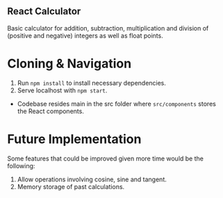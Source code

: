 ## React Calculator
Basic calculator for addition, subtraction, multiplication and division of (positive and negative) integers as well as float points.

# Cloning & Navigation
1. Run `npm install` to install necessary dependencies.
2. Serve localhost with `npm start`.
   
- Codebase resides main in the src folder where `src/components` stores the React components. 

# Future Implementation
Some features that could be improved given more time would be the following:

1. Allow operations involving cosine, sine and tangent.
2. Memory storage of past calculations.
